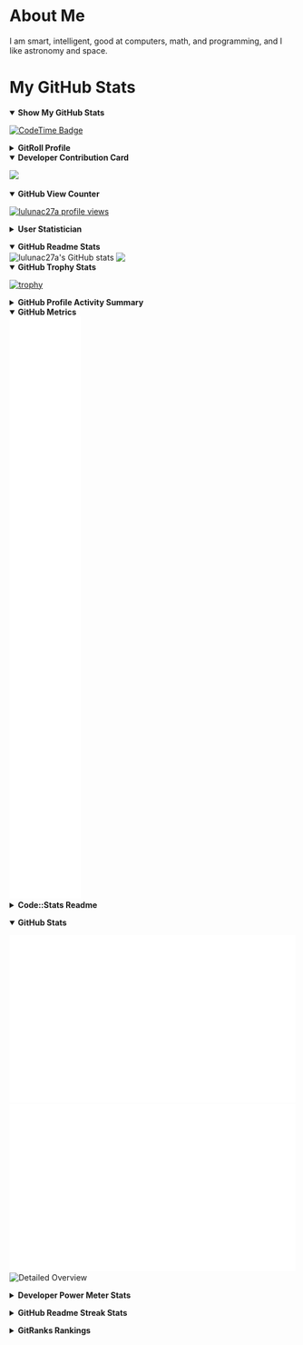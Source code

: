 # About Me
I am smart, intelligent, good at computers, math, and programming, and I like astronomy and space.
# My GitHub Stats
<details open><summary><b>Show My GitHub Stats</b></summary>


[![CodeTime Badge](https://shields.jannchie.com/endpoint?style=social&color=222&url=https%3A%2F%2Fapi.codetime.dev%2Fv3%2Fusers%2Fshield%3Fuid%3D29665)](https://codetime.dev)
<details><summary><b>GitRoll Profile</b></summary>
  <a href="https://gitroll.io/profile/uYC7ogB9e97hd30ttiid9H57NfvF3" target="_blank"><img src="https://gitroll.io/api/badges/profiles/v1/uYC7ogB9e97hd30ttiid9H57NfvF3?theme=light" alt="GitRoll Profile Badge"/></a></details>
<details open><summary><b>Developer Contribution Card</b></summary>
  <p>
    <a href="https://vaunt.dev">
        <img src="https://api.vaunt.dev/v1/github/entities/lulunac27a/contributions?format=svg" width="350" />
    </a>
</p></details>
<details open><summary><b>GitHub View Counter</b></summary>
  
[![lulunac27a profile views](https://u8views.com/api/v1/github/profiles/100660343/views/day-week-month-total-count.svg)](https://u8views.com/github/lulunac27a)</details>
<details><summary><b>User Statistician</b></summary>

[![My user statistics](images/userstats.svg)](https://github.com/cicirello/user-statistician)</details>
<details open><summary><b>GitHub Readme Stats</b></summary><img align="center" src="https://github-readme-stats.vercel.app/api?username=lulunac27a&show_icons=true&include_all_commits=true&theme=buefy&hide_border=true&show=reviews,discussions_started,discussions_answered,prs_merged,prs_merged_percentage&number_format=long&rank_icon=percentile" alt="lulunac27a's GitHub stats" />
<img align="center" src="https://github-readme-stats.vercel.app/api/top-langs/?username=lulunac27a&layout=compact&theme=buefy&hide_border=true&langs_count=20"/></details>
<details open><summary><b>GitHub Trophy Stats</b></summary>

[![trophy](https://trophygh.kolioaris.xyz/?username=lulunac27a)](https://github.com/ryo-ma/github-profile-trophy)</details>
<details><summary><b>GitHub Profile Activity Summary</b></summary>

![](https://github-profile-summary-cards.vercel.app/api/cards/repos-per-language?username=lulunac27a&theme=default)
![](https://github-profile-summary-cards.vercel.app/api/cards/most-commit-language?username=lulunac27a&theme=default)
![](https://github-profile-summary-cards.vercel.app/api/cards/productive-time?username=lulunac27a&theme=default)
</details>
<details open><summary><b>GitHub Metrics</b></summary><img src="github-metrics.svg"/></details>
<details><summary><b>Code::Stats Readme</b></summary>

[![lulunac's code::stats stats](https://codestats-readme.avior.me/api?username=lulunac)](https://github.com/lulunac27a/codestats-readme)</details>
<details open><summary><b>GitHub Stats</b></summary>

![Overview](https://raw.githubusercontent.com/lulunac27a/github-stats/master/generated/overview.svg)
![Languages](https://raw.githubusercontent.com/lulunac27a/github-stats/master/generated/languages.svg)
![Detailed Overview](https://raw.githubusercontent.com/lulunac27a/Stats/actions_branch/generated_images/overview.svg)</details>
<details><summary><b>Developer Power Meter Stats</b></summary>

![lulunac27a github-stats](https://stats.dooboo.io/api/github-stats?login=lulunac27a)
![lulunac27a github-trophies](https://stats.dooboo.io/api/github-trophies?login=lulunac27a)</details>
<details><summary><b>GitHub Readme Streak Stats</b></summary>

[![GitHub Streak](https://streak-stats.demolab.com?user=lulunac27a)](https://git.io/streak-stats)

![](https://hit.yhype.me/github/profile?user_id=100660343)</details>
<details><summary><b>GitRanks Rankings</b></summary>

<img src="https://gitranks.com/api/badge/lulunac27a?rankingType=star&template=medium&theme=light" /><img src="https://gitranks.com/api/badge/v2/lulunac27a?ranking=s&context=global&type=tier&meta=percentile&label=Stars+Rank&cornerStyle=rounded&labelBgColor=%235c5c5c&valueBgColor=%232282c2" /><br>
<img src="https://gitranks.com/api/badge/lulunac27a?rankingType=contribution&template=medium&theme=light" /><img src="https://gitranks.com/api/badge/v2/lulunac27a?ranking=c&context=global&type=tier&meta=percentile&label=Contributor+Rank&cornerStyle=rounded&labelBgColor=%235c5c5c&valueBgColor=%232282c2" /><br>
<img src="https://gitranks.com/api/badge/lulunac27a?rankingType=follower&template=medium&theme=light" /><img src="https://gitranks.com/api/badge/v2/lulunac27a?ranking=f&context=global&type=tier&meta=percentile&label=Followers+Rank&cornerStyle=rounded&labelBgColor=%235c5c5c&valueBgColor=%232282c2" /></details>
</details>

